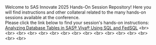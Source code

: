Welcome to SAS Innovate 2025 Hands-On Session Repository! Here you will find instructions and other collateral related to the many hands-on sessions available at the conference.
<br/>
Please click the link below to find your session's hands-on instructions:
<br/>
[Analyzing Database Tables in SAS® Viya® Using SQL and FedSQL]([https://www.codecademy.com/pages/contribute-doc](https://github.com/SAS-Innovate-2025/Analyzing-Database-Tables-in-SAS-Viya-Using-SQL-and-FedSQL))
<br>
<br>
<br>
<br>
<br>
<br>
<br>
<br>
<br>
<br>
<br>
<br>
<br>
<br>
<br>
<br>
